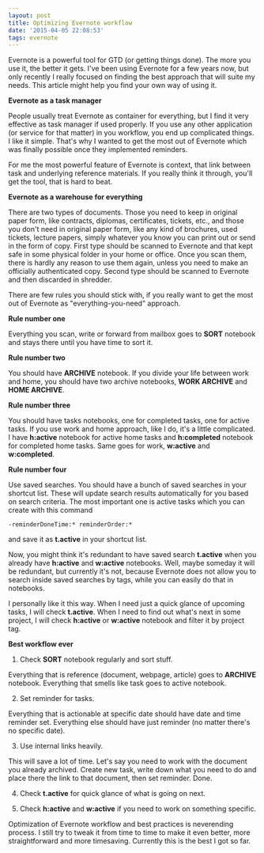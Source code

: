 ```yaml
---
layout: post
title: Optimizing Evernote workflow
date: '2015-04-05 22:08:53'
tags: evernote
---
```


Evernote is a powerful tool for GTD (or getting things done). The more you use it, the better it gets. I've been using Evernote for a few years now, but only recently I really focused on finding the best approach that will suite my needs. This article might help you find your own way of using it.

**Evernote as a task manager**

People usually treat Evernote as container for everything, but I find it very effective as task manager if used properly. If you use any other application (or service for that matter) in you workflow, you end up complicated things. I like it simple. That's why I wanted to get the most out of Evernote which was finally possible once they implemented reminders.

For me the most powerful feature of Evernote is context, that link between task and underlying reference materials. If you really think it through, you'll get the tool, that is hard to beat.

**Evernote as a warehouse for everything**

There are two types of documents. Those you need to keep in original paper form, like contracts, diplomas, certificates, tickets, etc., and those you don't need in original paper form, like any kind of brochures, used tickets, lecture papers, simply whatever you know you can print out or send in the form of copy.
First type should be scanned to Evernote and that kept safe in some physical folder in your home or office. Once you scan them, there is hardly any reason to use them again, unless you need to make an officially authenticated copy. Second type should be scanned to Evernote and then discarded in shredder.

There are few rules you should stick with, if you really want to get the most out of Evernote as "everything-you-need" approach.

**Rule number one**

Everything you scan, write or forward from mailbox goes to **SORT** notebook and stays there until you have time to sort it.

**Rule number two**

You should have **ARCHIVE** notebook. If you divide your life between work and home, you should have two archive notebooks, **WORK ARCHIVE** and **HOME ARCHIVE**.

**Rule number three**

You should have tasks notebooks, one for completed tasks, one for active tasks. If you use work and home approach, like I do, it's a little complicated. I have **h:active** notebook for active home tasks and **h:completed** notebook for completed home tasks. Same goes for work, **w:active** and **w:completed**.

**Rule number four**

Use saved searches. You should have a bunch of saved searches in your shortcut list. These will update search results automatically for you based on search criteria. The most important one is active tasks which you can create with this command

	-reminderDoneTime:* reminderOrder:*

and save it as **t.active** in your shortcut list.

Now, you might think it's redundant to have saved search **t.active** when you already have **h:active** and **w:active** notebooks. Well, maybe someday it will be redundant, but currently it's not, because Evernote does not allow you to search inside saved searches by tags, while you can easily do that in notebooks.

I personally like it this way. When I need just a quick glance of upcoming tasks, I will check **t.active**. When I need to find out what's next in some project, I will check **h:active** or **w:active** notebook and filter it by project tag.

**Best workflow ever**

1. Check **SORT** notebook regularly and sort stuff.

 Everything that is reference (document, webpage, article) goes to **ARCHIVE** notebook. Everything that smells like task goes to active notebook.

2. Set reminder for tasks.

 Everything that is actionable at specific date should have date and time reminder set. Everything else should have just reminder (no matter there's no specific date).

3. Use internal links heavily.

 This will save a lot of time. Let's say you need to work with the document you already archived. Create new task, write down what you need to do and place there the link to that document, then set reminder. Done.

4. Check **t.active** for quick glance of what is going on next.

5. Check **h:active** and **w:active** if you need to work on something specific.


Optimization of Evernote workflow and best practices is neverending process. I still try to tweak it from time to time to make it even better, more straightforward and more timesaving. Currently this is the best I got so far.
